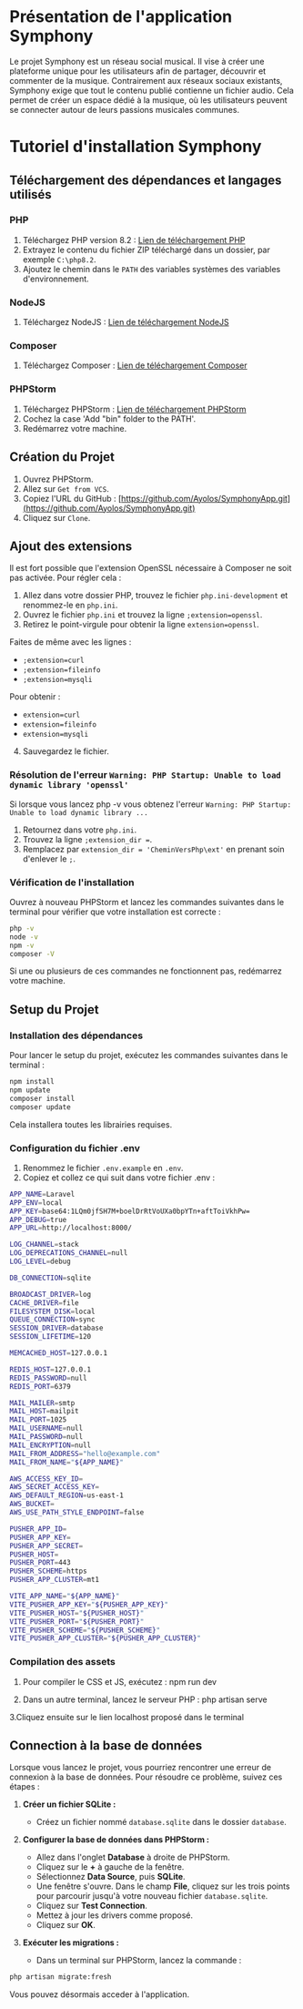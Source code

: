 # Présentation de l'application Symphony
Le projet Symphony est un réseau social musical. Il vise à créer une plateforme unique pour les utilisateurs afin de partager, découvrir et commenter de la musique. Contrairement aux réseaux sociaux existants, Symphony exige que tout le contenu publié contienne un fichier audio. Cela permet de créer un espace dédié à la musique, où les utilisateurs peuvent se connecter autour de leurs passions musicales communes.

# Tutoriel d'installation Symphony

## Téléchargement des dépendances et langages utilisés

### PHP

1. Téléchargez PHP version 8.2 : [Lien de téléchargement PHP](https://windows.php.net/download)
2. Extrayez le contenu du fichier ZIP téléchargé dans un dossier, par exemple `C:\php8.2`.
3. Ajoutez le chemin dans le `PATH` des variables systèmes des variables d'environnement.

### NodeJS

1. Téléchargez NodeJS : [Lien de téléchargement NodeJS](https://nodejs.org/)

### Composer

1. Téléchargez Composer : [Lien de téléchargement Composer](https://getcomposer.org/download/)

### PHPStorm

1. Téléchargez PHPStorm : [Lien de téléchargement PHPStorm](https://www.jetbrains.com/phpstorm/download/?source=google&medium=cpc&campaign=EMEA_en_FR_PhpStorm_Branded&term=phpstorm&content=604081944637&gad_source=1&gclid=CjwKCAjwr7ayBhAPEiwA6EIGxFczUDawEsii4YE_G1gwumvMV4zFrYlPdWTYHy2xhyis75dRnrw13xoCWmIQAvD_BwE#section=windows)
2. Cochez la case 'Add "bin" folder to the PATH'.
3. Redémarrez votre machine.


## Création du Projet

1. Ouvrez PHPStorm.
2. Allez sur `Get from VCS`.
3. Copiez l'URL du GitHub : [https://github.com/Ayolos/SymphonyApp.git](https://github.com/Ayolos/SymphonyApp.git)
4. Cliquez sur `Clone`.


## Ajout des extensions

Il est fort possible que l'extension OpenSSL nécessaire à Composer ne soit pas activée. Pour régler cela :

1. Allez dans votre dossier PHP, trouvez le fichier `php.ini-development` et renommez-le en `php.ini`.
2. Ouvrez le fichier `php.ini` et trouvez la ligne `;extension=openssl`.
3. Retirez le point-virgule pour obtenir la ligne `extension=openssl`.

Faites de même avec les lignes :
- `;extension=curl`
- `;extension=fileinfo`
- `;extension=mysqli`

Pour obtenir :
- `extension=curl`
- `extension=fileinfo`
- `extension=mysqli`

4. Sauvegardez le fichier.

### Résolution de l'erreur `Warning: PHP Startup: Unable to load dynamic library 'openssl'`

Si lorsque vous lancez php -v vous obtenez l'erreur `Warning: PHP Startup: Unable to load dynamic library ...`

1. Retournez dans votre `php.ini`.
2. Trouvez la ligne `;extension_dir =`.
3. Remplacez par `extension_dir = 'CheminVersPhp\ext'` en prenant soin d'enlever le `;`.

### Vérification de l'installation

Ouvrez à nouveau PHPStorm et lancez les commandes suivantes dans le terminal pour vérifier que votre installation est correcte :

```sh
php -v
node -v
npm -v
composer -V
```
Si une ou plusieurs de ces commandes ne fonctionnent pas, redémarrez votre machine.


## Setup du Projet

### Installation des dépendances

Pour lancer le setup du projet, exécutez les commandes suivantes dans le terminal :

```sh
npm install
npm update
composer install
composer update
```
Cela installera toutes les librairies requises.

### Configuration du fichier .env

1. Renommez le fichier `.env.example` en `.env`.
2. Copiez et collez ce qui suit dans votre fichier .env :
```sh
APP_NAME=Laravel
APP_ENV=local
APP_KEY=base64:1LQm0jfSH7M+boelDrRtVoUXa0bpYTn+aftToiVkhPw=
APP_DEBUG=true
APP_URL=http://localhost:8000/

LOG_CHANNEL=stack
LOG_DEPRECATIONS_CHANNEL=null
LOG_LEVEL=debug

DB_CONNECTION=sqlite

BROADCAST_DRIVER=log
CACHE_DRIVER=file
FILESYSTEM_DISK=local
QUEUE_CONNECTION=sync
SESSION_DRIVER=database
SESSION_LIFETIME=120

MEMCACHED_HOST=127.0.0.1

REDIS_HOST=127.0.0.1
REDIS_PASSWORD=null
REDIS_PORT=6379

MAIL_MAILER=smtp
MAIL_HOST=mailpit
MAIL_PORT=1025
MAIL_USERNAME=null
MAIL_PASSWORD=null
MAIL_ENCRYPTION=null
MAIL_FROM_ADDRESS="hello@example.com"
MAIL_FROM_NAME="${APP_NAME}"

AWS_ACCESS_KEY_ID=
AWS_SECRET_ACCESS_KEY=
AWS_DEFAULT_REGION=us-east-1
AWS_BUCKET=
AWS_USE_PATH_STYLE_ENDPOINT=false

PUSHER_APP_ID=
PUSHER_APP_KEY=
PUSHER_APP_SECRET=
PUSHER_HOST=
PUSHER_PORT=443
PUSHER_SCHEME=https
PUSHER_APP_CLUSTER=mt1

VITE_APP_NAME="${APP_NAME}"
VITE_PUSHER_APP_KEY="${PUSHER_APP_KEY}"
VITE_PUSHER_HOST="${PUSHER_HOST}"
VITE_PUSHER_PORT="${PUSHER_PORT}"
VITE_PUSHER_SCHEME="${PUSHER_SCHEME}"
VITE_PUSHER_APP_CLUSTER="${PUSHER_APP_CLUSTER}"
```

### Compilation des assets

1. Pour compiler le CSS et JS, exécutez :
npm run dev

2. Dans un autre terminal, lancez le serveur PHP :
php artisan serve

3.Cliquez ensuite sur le lien localhost proposé dans le terminal


## Connection à la base de données

Lorsque vous lancez le projet, vous pourriez rencontrer une erreur de connexion à la base de données. Pour résoudre ce problème, suivez ces étapes :

1. **Créer un fichier SQLite :**
   - Créez un fichier nommé `database.sqlite` dans le dossier `database`.

2. **Configurer la base de données dans PHPStorm :**
   - Allez dans l'onglet **Database** à droite de PHPStorm.
   - Cliquez sur le **+** à gauche de la fenêtre.
   - Sélectionnez **Data Source**, puis **SQLite**.
   - Une fenêtre s'ouvre. Dans le champ **File**, cliquez sur les trois points pour parcourir jusqu'à votre nouveau fichier `database.sqlite`.
   - Cliquez sur **Test Connection**.
   - Mettez à jour les drivers comme proposé.
   - Cliquez sur **OK**.

3. **Exécuter les migrations :**
   - Dans un terminal sur PHPStorm, lancez la commande :

```sh
php artisan migrate:fresh
```


Vous pouvez désormais acceder à l'application.
